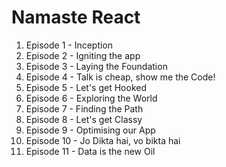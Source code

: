 # Namaste React 

1. Episode 1 - Inception
2. Episode 2 - Igniting the app
3. Episode 3 - Laying the Foundation
4. Episode 4 - Talk is cheap, show me the Code!
5. Episode 5 - Let's get Hooked
6. Episode 6 - Exploring the World
7. Episode 7 - Finding the Path
8. Episode 8 - Let's get Classy
9. Episode 9 - Optimising our App
10. Episode 10 - Jo Dikta hai, vo bikta hai
11. Episode 11 - Data is the new Oil